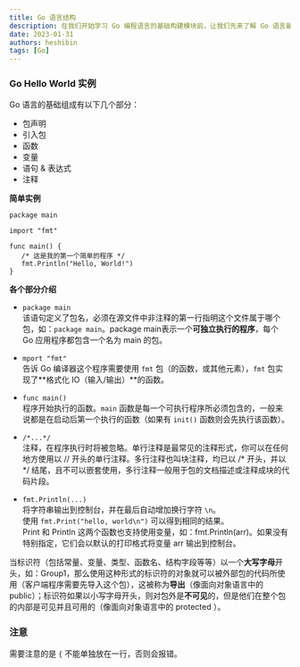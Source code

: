 ```yaml
---
title: Go 语言结构
description: 在我们开始学习 Go 编程语言的基础构建模块前，让我们先来了解 Go 语言最简单程序的结构。
date: 2023-01-31
authors: heshibin
tags: [Go]
---
```


### Go Hello World 实例

Go 语言的基础组成有以下几个部分：  
  - 包声明
  - 引入包
  - 函数
  - 变量
  - 语句 & 表达式
  - 注释

**简单实例**
```
package main

import "fmt"

func main() {
   /* 这是我的第一个简单的程序 */
   fmt.Println("Hello, World!")
}
```

**各个部分介绍**

- `package main`  
该语句定义了包名，必须在源文件中非注释的第一行指明这个文件属于哪个包，如：`package main`。package main表示一个**可独立执行的程序**，每个 Go 应用程序都包含一个名为 main 的包。

- `mport "fmt"`      
告诉 Go 编译器这个程序需要使用 `fmt` 包（的函数，或其他元素），`fmt` 包实现了**格式化 IO（输入/输出）**的函数。

- `func main()`  
程序开始执行的函数。`main` 函数是每一个可执行程序所必须包含的，一般来说都是在启动后第一个执行的函数（如果有 `init()` 函数则会先执行该函数）。

- `/*...*/`  
注释，在程序执行时将被忽略。单行注释是最常见的注释形式，你可以在任何地方使用以 // 开头的单行注释。多行注释也叫块注释，均已以 /* 开头，并以 */ 结尾，且不可以嵌套使用，多行注释一般用于包的文档描述或注释成块的代码片段。

- `fmt.Println(...) `  
将字符串输出到控制台，并在最后自动增加换行字符 `\n`。    
使用 `fmt.Print("hello, world\n")` 可以得到相同的结果。  
Print 和 Println 这两个函数也支持使用变量，如：fmt.Println(arr)。如果没有特别指定，它们会以默认的打印格式将变量 arr 输出到控制台。  

当标识符（包括常量、变量、类型、函数名、结构字段等等）以一个**大写字母**开头，如：Group1，那么使用这种形式的标识符的对象就可以被外部包的代码所使用（客户端程序需要先导入这个包），这被称为**导出**（像面向对象语言中的 public）；标识符如果以小写字母开头，则对包外是**不可见**的，但是他们在整个包的内部是可见并且可用的（像面向对象语言中的 protected ）。

### 注意
需要注意的是 `{` 不能单独放在一行，否则会报错。